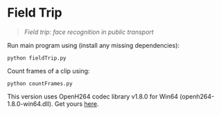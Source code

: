 # Field Trip
> _Field trip: face recognition in public transport_

Run main program using (install any missing dependencies):
```
python fieldTrip.py
```

Count frames of a clip using:
```
python countFrames.py
```

This version uses OpenH264 codec library v1.8.0 for Win64 (openh264-1.8.0-win64.dll). Get yours [here](https://github.com/cisco/openh264/releases).
